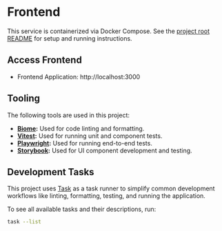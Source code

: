 # Frontend

This service is containerized via Docker Compose. See the [project root README](../README.md) for setup and running instructions.

## Access Frontend

- Frontend Application: http://localhost:3000

## Tooling

The following tools are used in this project:

- **[Biome][]:** Used for code linting and formatting.
- **[Vitest][]:** Used for running unit and component tests.
- **[Playwright][]:** Used for running end-to-end tests.
- **[Storybook][]:** Used for UI component development and testing.

## Development Tasks

This project uses [Task][] as a task runner to simplify common development workflows like linting, formatting, testing, and running the application.

To see all available tasks and their descriptions, run:

```bash
task --list
```

[Biome]: https://biomejs.dev/
[Playwright]: https://playwright.dev/
[Task]: https://taskfile.dev/
[Vitest]: https://vitest.dev/
[Storybook]: https://storybook.js.org/
